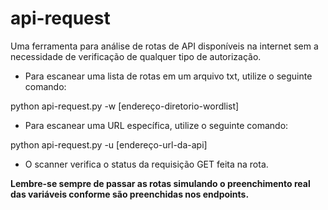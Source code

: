 
# api-request

Uma ferramenta para análise de rotas de API disponíveis na internet sem a necessidade de verificação de qualquer tipo de autorização.

- Para escanear uma lista de rotas em um arquivo txt, utilize o seguinte comando:

python api-request.py -w [endereço-diretorio-wordlist]

- Para escanear uma URL específica, utilize o seguinte comando:

python api-request.py -u [endereço-url-da-api]


+ O scanner verifica o status da requisição GET feita na rota.

**Lembre-se sempre de passar as rotas simulando o preenchimento real das variáveis conforme são preenchidas nos endpoints.**

